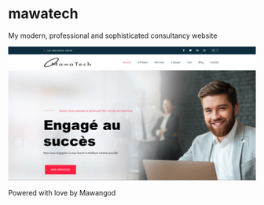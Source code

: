 # mawatech

My modern, professional and sophisticated consultancy website

![Site preview](assets/img/site-preview.png)

Powered with love by Mawangod
